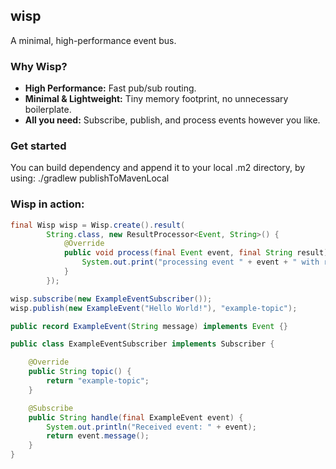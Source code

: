 ## wisp

A minimal, high-performance event bus.

### Why Wisp?

- **High Performance:** Fast pub/sub routing.
- **Minimal & Lightweight:** Tiny memory footprint, no unnecessary boilerplate.
- **All you need:** Subscribe, publish, and process events however you like.

### Get started

You can build dependency and append it to your local .m2 directory, by using: ./gradlew publishToMavenLocal

### Wisp in action:

```java
final Wisp wisp = Wisp.create().result(
        String.class, new ResultProcessor<Event, String>() {
            @Override
            public void process(final Event event, final String result) {
                System.out.print("processing event " + event + " with result " + result);
            }
        });

wisp.subscribe(new ExampleEventSubscriber()); 
wisp.publish(new ExampleEvent("Hello World!"), "example-topic");

public record ExampleEvent(String message) implements Event {}

public class ExampleEventSubscriber implements Subscriber {

    @Override
    public String topic() {
        return "example-topic";
    }

    @Subscribe
    public String handle(final ExampleEvent event) {
        System.out.println("Received event: " + event);
        return event.message();
    }
}
```